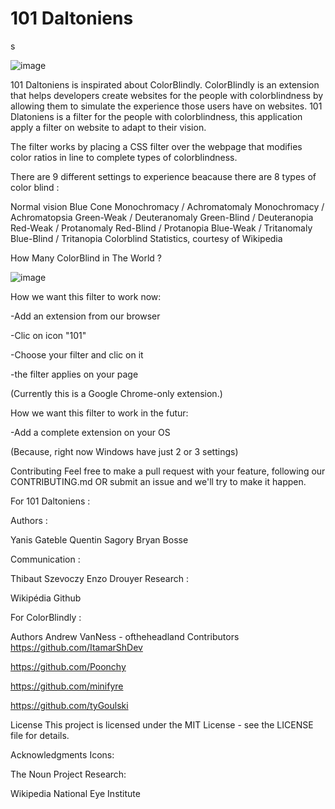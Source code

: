 <h1>101 Daltoniens</h1>s

![image](https://user-images.githubusercontent.com/59438459/135892169-a02da1d4-d7d1-4db5-9e04-a3f369e8e9f1.png)


101 Daltoniens is inspirated about ColorBlindly. ColorBlindly is an extension that helps developers create websites for the people with colorblindness by allowing them to simulate the experience those users have on websites. 101 Dlatoniens is a filter for the people with colorblindness, this application apply a filter on website to adapt to their vision.

The filter works by placing a CSS filter over the webpage that modifies color ratios in line to complete types of colorblindness.

There are 9 different settings to experience beacause there are 8 types of color blind :

Normal vision
Blue Cone Monochromacy / Achromatomaly
Monochromacy / Achromatopsia
Green-Weak / Deuteranomaly
Green-Blind / Deuteranopia
Red-Weak / Protanomaly
Red-Blind / Protanopia
Blue-Weak / Tritanomaly
Blue-Blind / Tritanopia
Colorblind Statistics, courtesy of Wikipedia

How Many ColorBlind in The World ?

![image](https://user-images.githubusercontent.com/59438459/135892104-791b5b80-ce6f-4f1f-bada-1dc4e48bcb43.png)


How we want this filter to work now:

-Add an extension from our browser

-Clic on icon "101"

-Choose your filter and clic on it

-the filter applies on your page

(Currently this is a Google Chrome-only extension.)



How we want this filter to work in the futur:

-Add a complete extension on your OS

(Because, right now Windows have just 2 or 3 settings)

Contributing
Feel free to make a pull request with your feature, following our CONTRIBUTING.md OR submit an issue and we'll try to make it happen.

For 101 Daltoniens :

Authors :

Yanis Gateble
Quentin Sagory
Bryan Bosse

Communication :

Thibaut Szevoczy
Enzo Drouyer
Research : 

Wikipédia
Github

For ColorBlindly : 

Authors
Andrew VanNess - oftheheadland
Contributors
https://github.com/ItamarShDev

https://github.com/Poonchy

https://github.com/minifyre

https://github.com/tyGoulski

License
This project is licensed under the MIT License - see the LICENSE file for details.

Acknowledgments
Icons:

The Noun Project
Research:

Wikipedia
National Eye Institute
